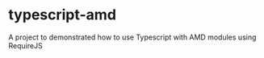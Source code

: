 typescript-amd
==============

A project to demonstrated how to use Typescript with AMD modules using RequireJS
